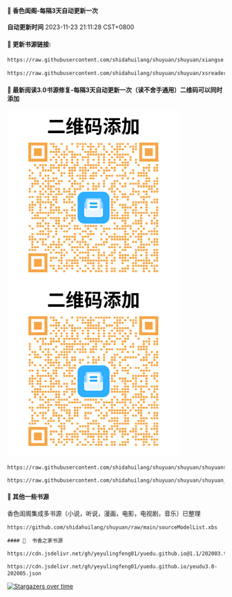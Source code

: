 #### 🚩 香色闺阁-每隔3天自动更新一次

**自动更新时间** 2023-11-23 21:11:28 CST+0800

#### 🚩 更新书源链接:
 ``` bash
https://raw.githubusercontent.com/shidahuilang/shuyuan/shuyuan/xiangse.xbs

 ```
 ``` bash
https://raw.githubusercontent.com/shidahuilang/shuyuan/shuyuan/xsreader/new/resources.txt
 ```


#### 🚩 最新阅读3.0书源修复-每隔3天自动更新一次（读不舍手通用）二维码可以同时添加

![shuyuans.png](img/shuyuans.PNG) ![shuyuan.png](img/shuyuan.PNG
)
```
https://raw.githubusercontent.com/shidahuilang/shuyuan/shuyuan/shuyuans_data.json
```
```
https://raw.githubusercontent.com/shidahuilang/shuyuan/shuyuan/shuyuan_data.json
```
#### 🚩 其他一些书源
香色闺阁集成多书源（小说，听说，漫画，电影，电视剧，音乐）已整理
```
https://github.com/shidahuilang/shuyuan/raw/main/sourceModelList.xbs
```
```
#### 🚩  书香之家书源
```
```
https://cdn.jsdelivr.net/gh/yeyulingfeng01/yuedu.github.io@1.1/202003.txt
```
```
https://cdn.jsdelivr.net/gh/yeyulingfeng01/yuedu.github.io/yeudu3.0-202005.json
```

[![Stargazers over time](https://starchart.cc/shidahuilang/shuyuan.svg)](https://starchart.cc/shidahuilang/shuyuan)
